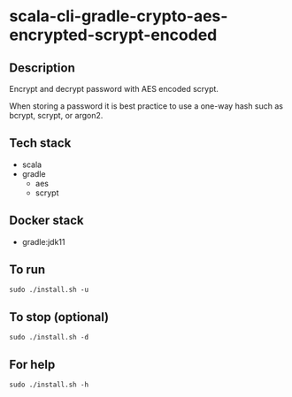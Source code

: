 # scala-cli-gradle-crypto-aes-encrypted-scrypt-encoded

## Description
Encrypt and decrypt password with AES
encoded scrypt.

When storing a password it is best practice
to use a one-way hash such as bcrypt, scrypt,
or argon2.

## Tech stack
- scala
- gradle
  - aes
  - scrypt

## Docker stack
- gradle:jdk11

## To run
`sudo ./install.sh -u`

## To stop (optional)
`sudo ./install.sh -d`

## For help
`sudo ./install.sh -h`
